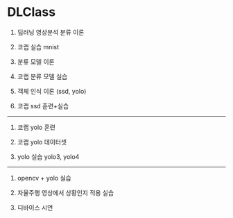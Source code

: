 # DLClass

1. 딥러닝 영상분석 분류 이론

2. 코랩 실습 mnist
 
3. 분류 모델 이론

4. 코랩 분류 모델 실습

5. 객체 인식 이론 (ssd, yolo)

6. 코랩 ssd 훈련+실습

-----

1. 코랩 yolo 훈련

2. 코랩 yolo 데이터셋

3. yolo 실습
yolo3, yolo4

--------------

1. opencv + yolo 실습

2. 자율주행 영상에서 상황인지 적용 실습

3. 디바이스 시연
